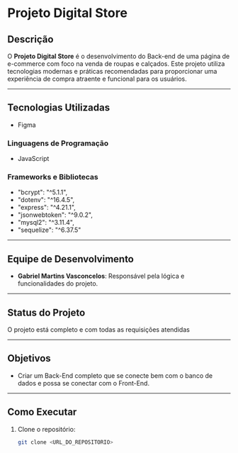 # Projeto Digital Store

## Descrição
O **Projeto Digital Store** é o desenvolvimento do Back-end de uma página de e-commerce com foco na venda de roupas e calçados. Este projeto utiliza tecnologias modernas e práticas recomendadas para proporcionar uma experiência de compra atraente e funcional para os usuários.

---

## Tecnologias Utilizadas
- Figma

### Linguagens de Programação
- JavaScript

### Frameworks e Bibliotecas
- "bcrypt": "^5.1.1",
- "dotenv": "^16.4.5",
- "express": "^4.21.1",
- "jsonwebtoken": "^9.0.2",
- "mysql2": "^3.11.4",
- "sequelize": "^6.37.5"

---

## Equipe de Desenvolvimento
- **Gabriel Martins Vasconcelos**: Responsável pela lógica e funcionalidades do projeto.


---

## Status do Projeto
O projeto está completo e com todas as requisições atendidas 

---

## Objetivos
- Criar um Back-End completo que se conecte bem com o banco de dados e possa se conectar com o Front-End.


---

## Como Executar
1. Clone o repositório:
   ```bash
   git clone <URL_DO_REPOSITORIO>
